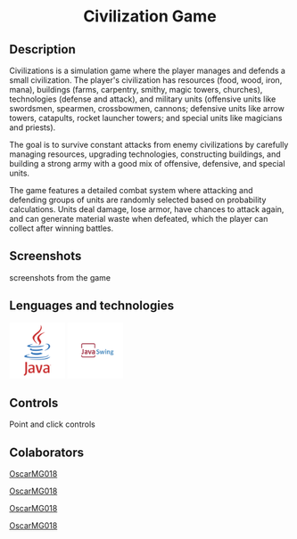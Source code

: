 <h1 align="center">Civilization Game</h1>
<h2>Description</h2>
<p>Civilizations is a simulation game where the player manages and defends a small civilization. The player's civilization has resources (food, wood, iron, mana), buildings (farms, carpentry, smithy, magic towers, churches), technologies (defense and attack), and military units (offensive units like swordsmen, spearmen, crossbowmen, cannons; defensive units like arrow towers, catapults, rocket launcher towers; and special units like magicians and priests).</p>


<p>The goal is to survive constant attacks from enemy civilizations by carefully managing resources, upgrading technologies, constructing buildings, and building a strong army with a good mix of offensive, defensive, and special units.</p>
<p>The game features a detailed combat system where attacking and defending groups of units are randomly selected based on probability calculations. Units deal damage, lose armor, have chances to attack again, and can generate material waste when defeated, which the player can collect after winning battles.</p>
<h2>Screenshots</h2>
screenshots from the game
<h2>Lenguages and technologies</h2>
<p>
  <img src="images/java.png" width="100"/>
  <img src="images/swing.png" width="100"/>
</p>
<h2>Controls</h2>
Point and click controls
<h2>Colaborators</h2>

<a href="https://github.com/OscarMG018">OscarMG018 </a>

<a href="https://github.com/OscarMG018">OscarMG018</a>

<a href="https://github.com/OscarMG018">OscarMG018</a>

<a href="https://github.com/OscarMG018">OscarMG018</a>



